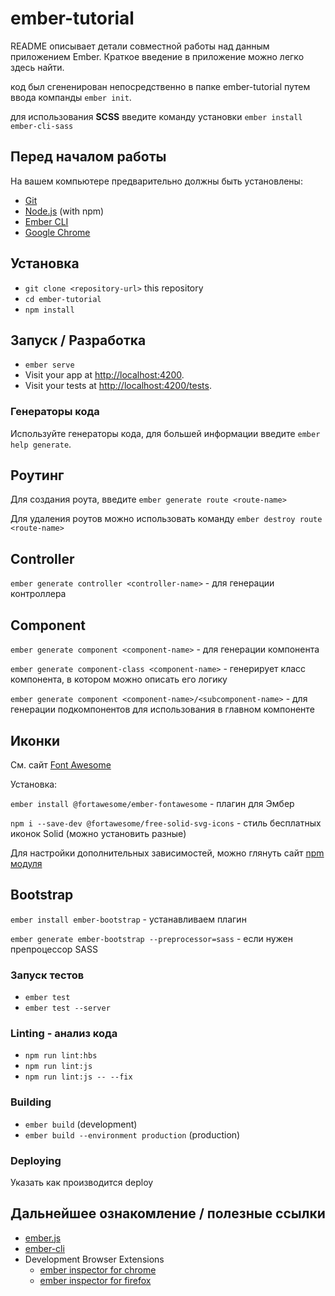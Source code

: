 # ember-tutorial

README описывает детали совместной работы над данным приложением Ember.
Краткое введение в приложение можно легко здесь найти.

код был сгененирован непосредственно в папке ember-tutorial путем ввода компанды `ember init`.

для использования **SCSS** введите команду установки `ember install ember-cli-sass`
## Перед началом работы

На вашем компьютере предварительно должны быть установлены:

* [Git](https://git-scm.com/)
* [Node.js](https://nodejs.org/) (with npm)
* [Ember CLI](https://ember-cli.com/)
* [Google Chrome](https://google.com/chrome/)

## Установка

* `git clone <repository-url>` this repository
* `cd ember-tutorial`
* `npm install`

## Запуск / Разработка

* `ember serve`
* Visit your app at [http://localhost:4200](http://localhost:4200).
* Visit your tests at [http://localhost:4200/tests](http://localhost:4200/tests).

### Генераторы кода

Используйте генераторы кода, для большей информации введите `ember help generate`.

## Роутинг

Для создания роута, введите `ember generate route <route-name>`

Для удаления роутов можно использовать команду `ember destroy route <route-name>`

## Controller

`ember generate controller <controller-name>` - для генерации контроллера

## Component

`ember generate component <component-name>` - для генерации компонента

`ember generate component-class <component-name>` - генерирует класс компонента, в котором можно описать его логику

`ember generate component <component-name>/<subcomponent-name>` - для генерации подкомпонентов для использования в главном компоненте

## Иконки

См. сайт [Font Awesome](https://fontawesome.com/)

Установка:

`ember install @fortawesome/ember-fontawesome` - плагин для Эмбер

`npm i --save-dev @fortawesome/free-solid-svg-icons` - стиль бесплатных иконок Solid (можно установить разные)

Для настройки дополнительных зависимостей, можно глянуть сайт [npm модуля](https://www.npmjs.com/package/@fortawesome/ember-fontawesome)

## Bootstrap

`ember install ember-bootstrap` - устанавливаем плагин

`ember generate ember-bootstrap --preprocessor=sass` - если нужен препроцессор SASS

### Запуск тестов

* `ember test`
* `ember test --server`

### Linting - анализ кода

* `npm run lint:hbs`
* `npm run lint:js`
* `npm run lint:js -- --fix`

### Building

* `ember build` (development)
* `ember build --environment production` (production)

### Deploying

Указать как производится deploy

## Дальнейшее ознакомление / полезные ссылки

* [ember.js](https://emberjs.com/)
* [ember-cli](https://ember-cli.com/)
* Development Browser Extensions
  * [ember inspector for chrome](https://chrome.google.com/webstore/detail/ember-inspector/bmdblncegkenkacieihfhpjfppoconhi)
  * [ember inspector for firefox](https://addons.mozilla.org/en-US/firefox/addon/ember-inspector/)
